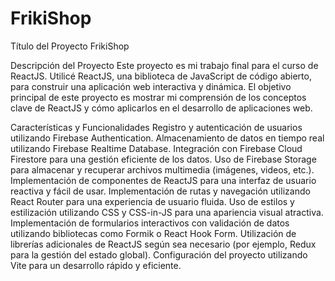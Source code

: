 # FrikiShop
Título del Proyecto
FrikiShop

Descripción del Proyecto
Este proyecto es mi trabajo final para el curso de ReactJS. Utilicé ReactJS, una biblioteca de JavaScript de código abierto, para construir una aplicación web interactiva y dinámica. El objetivo principal de este proyecto es mostrar mi comprensión de los conceptos clave de ReactJS y cómo aplicarlos en el desarrollo de aplicaciones web.

Características y Funcionalidades
Registro y autenticación de usuarios utilizando Firebase Authentication.
Almacenamiento de datos en tiempo real utilizando Firebase Realtime Database.
Integración con Firebase Cloud Firestore para una gestión eficiente de los datos.
Uso de Firebase Storage para almacenar y recuperar archivos multimedia (imágenes, videos, etc.).
Implementación de componentes de ReactJS para una interfaz de usuario reactiva y fácil de usar.
Implementación de rutas y navegación utilizando React Router para una experiencia de usuario fluida.
Uso de estilos y estilización utilizando CSS y CSS-in-JS para una apariencia visual atractiva.
Implementación de formularios interactivos con validación de datos utilizando bibliotecas como Formik o React Hook Form.
Utilización de librerías adicionales de ReactJS según sea necesario (por ejemplo, Redux para la gestión del estado global).
Configuración del proyecto utilizando Vite para un desarrollo rápido y eficiente.
